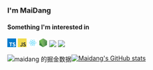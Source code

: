 ### I'm MaiDang

#### Something I'm interested in
<code><img height="20" src="https://raw.githubusercontent.com/github/explore/80688e429a7d4ef2fca1e82350fe8e3517d3494d/topics/typescript/typescript.png"></code>
<code><img height="20" src="https://raw.githubusercontent.com/github/explore/80688e429a7d4ef2fca1e82350fe8e3517d3494d/topics/javascript/javascript.png"></code>
<code><img height="20" src="https://raw.githubusercontent.com/github/explore/80688e429a7d4ef2fca1e82350fe8e3517d3494d/topics/react/react.png"></code>
<code><img height="20" src="https://raw.githubusercontent.com/github/explore/80688e429a7d4ef2fca1e82350fe8e3517d3494d/topics/nodejs/nodejs.png"></code>
<code><img height="20" src="https://avatars.githubusercontent.com/u/44914786?s=48&v=4"></code>
<code><img height="20" src="https://avatars.githubusercontent.com/u/12554859?s=48&v=4"></code>


<a href="https://juejin.cn/user/1732486058737917">
  <img src="https://4sdvg7tqbv.us.aircode.run/juejin?uid=1732486058737917&hide_border=true" alt="maidang 的掘金数据" style="zoom:100%;" align="left"/>
</a>

[![Maidang's GitHub stats](https://github-readme-stats.vercel.app/api?username=maidang1)](https://github.com/Maidang1)


